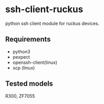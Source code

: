 # ssh-client-ruckus
python ssh client module for ruckus devices.

## Requirements
- python3
- pexpect
- openssh-client(linux)
- scp (linux)

## Tested models
R300, ZF7055
